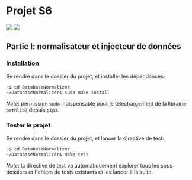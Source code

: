 # Projet S6

[![](https://img.shields.io/badge/Database%20Master-Alexandre%20Cesari-green.svg?logo=stackoverflow&longCache=true&style=popout&colorB=fc6d26&link=https://gitlab.telecomnancy.univ-lorraine.fr/ppii-2k19/project-grpa2&link=mailto:alexandre.cesari@telecomnancy.eu
)]()
[![](https://img.shields.io/badge/Git%20Master-Pierre%20Bouillon-green.svg?logo=gitlab&longCache=true&style=popout&colorB=fc6d26&link=https://gitlab.telecomnancy.univ-lorraine.fr/ppii-2k19/project-grpa2&link=mailto:pierre.bouillon@telecomnancy.eu
)]()

## Partie I: normalisateur et injecteur de données

### Installation

Se rendre dans le dossier du projet, et installer les dépendances:

```bash
~$ cd DatabaseNormalizer
~/DatabaseNormalizer$ sudo make install
```

_Note_: permission `sudo` indispensable pour le téléchargement de la librairie
`pathlib2` depuis `pip3`.

### Tester le projet

Se rendre dans le dossier du projet, et lancer la directive de test:

```bash
~$ cd DatabaseNormalizer
~/DatabaseNormalizer$ make test
```

_Note_: la directive de test va automatiquement explorer tous les sous dossiers
et fichiers de tests existants et les lancer à la suite.
